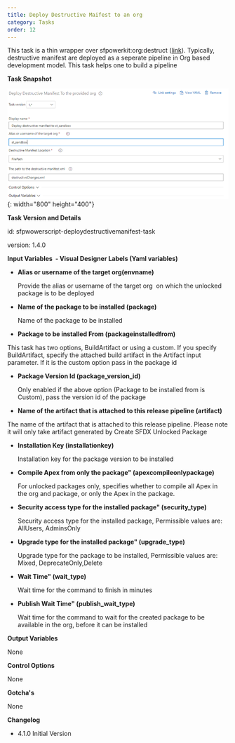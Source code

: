 ```yaml
---
title: Deploy Destructive Maifest to an org
category: Tasks
order: 12
---
```


This task is a thin wrapper over sfpowerkit:org:destruct ([link](https://github.com/Accenture/sfpowerkit)). Typically, destructive manifest are deployed as a seperate pipeline in Org based development model. This task helps one to build a pipeline

**Task Snapshot**

![](/uploads/deploy-destructive-manifest-to-org.PNG){: width="800" height="400"}

**Task Version and Details**

id: sfpwowerscript-deploydestructivemanifest-task

version: 1.4.0

**Input Variables&nbsp; - Visual Designer Labels (Yaml variables)**

* **Alias or username of the target org(envname)**

  Provide the alias or username of the target org&nbsp; on which the unlocked package is to be deployed

* **Name of the package to be installed (package)**

  Name of the package to be installed

* **Package to be installed From (packageinstalledfrom)**

This task has two options, BuildArtifact or using a custom. If you specify BuildArtifact, specify the attached build artifact in the Artifact input parameter. If it is the custom option pass in the package id

* **Package Version Id (package\_version\_id)**

  Only enabled if the above option (Package to be installed from is Custom), pass the version id of the package

* **Name of the artifact that is attached to this release pipeline (artifact)**

The name of the artifact that is attached to this release pipeline. Please note it will only take artifact generated by Create SFDX Unlocked Package

* **Installation Key (installationkey)**

  Installation key for the package version to be installed

* **Compile Apex from only the package" (apexcompileonlypackage)**

  For unlocked packages only, specifies whether to compile all Apex in the org and package, or only the Apex in the package.

* **Security access type for the installed package" (security\_type)**

  Security access type for the installed package, Permissible values are: AllUsers, AdminsOnly

* **Upgrade type for the installed package" (upgrade\_type)**

  Upgrade type for the package to be installed, Permissible values are: Mixed, DeprecateOnly,Delete

* **Wait Time" (wait\_type)**

  Wait time for the command to finish in minutes

* **Publish Wait Time" (publish\_wait\_type)**

  Wait time for the command to wait for the created package to be available in the org, before it can be installed

**Output Variables**

None

**Control Options**

None

**Gotcha's**

None

**Changelog**

* 4\.1.0 Initial Version